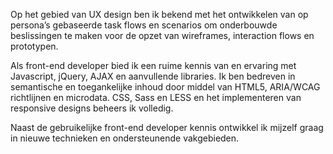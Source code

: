 Op het gebied van UX design ben ik bekend met het ontwikkelen van op persona’s gebaseerde task flows en scenarios om onderbouwde beslissingen te maken voor de opzet van wireframes, interaction flows en prototypen. 

 

 Als front-end developer bied ik een ruime kennis van en ervaring met Javascript, jQuery, AJAX en aanvullende libraries. Ik ben bedreven in semantische en toegankelijke inhoud door middel van HTML5, ARIA/WCAG richtlijnen en microdata. CSS, Sass en LESS en het implementeren van responsive designs beheers ik volledig. 

 

 Naast de gebruikelijke front-end developer kennis ontwikkel ik mijzelf graag in nieuwe technieken en ondersteunende vakgebieden.
